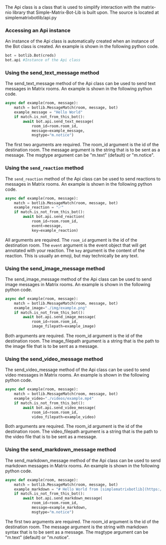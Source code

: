 The Api class is a class that is used to simplify interaction with the matrix-nio library that Simple-Matrix-Bot-Lib is built upon. The source is located at simplematrixbotlib/api.py

### Accessing an Api instance
An instance of the Api class is automatically created when an instance of the Bot class is created. An example is shown in the following python code.
```python
bot = botlib.Bot(creds)
bot.api #Instance of the Api class
```

### Using the send_text_message method
The send_text_message method of the Api class can be used to send text messages in Matrix rooms. An example is shown in the following python code.
```python
async def example(room, message):
    match = botlib.MessageMatch(room, message, bot)
    example_message = "Hello World"
    if match.is_not_from_this_bot():
        await bot.api.send_text_message(
            room_id=room.room_id, 
            message=example_message,
            msgtype="m.notice")
```
The first two arguments are required. The room_id argument is the id of the destination room. The message argument is the string that is to be sent as a message. The msgtype argument can be "m.text" (default) or "m.notice".

### Using the `send_reaction` method

The `send_reaction` method of the Api class can be used to send reactions to messages in Matrix rooms.
An example is shown in the following python code.

```python
async def example(room, message):
    match = botlib.MessageMatch(room, message, bot)
    example_reaction = "✅"
    if match.is_not_from_this_bot():
        await bot.api.send_reaction(
            room_id=room.room_id,
            event=message,
            key=example_reaction)
```

All arguments are required.
The `room_id` argument is the id of the destination room.
The `event` argument is the event object that will get annotated with your reaction.
The `key` argument is the content of the reaction. This is usually an emoji, but may technically be any text.

### Using the send_image_message method
The send_image_message method of the Api class can be used to send image messages in Matrix rooms. An example is shown in the following python code.
```python
async def example(room, message):
    match = botlib.MessageMatch(room, message, bot)
    example_image="./img/example.png"
    if match.is_not_from_this_bot():
        await bot.api.send_image_message(
            room_id=room.room_id, 
            image_filepath=example_image)
```
Both arguments are required. The room_id argument is the id of the destination room. The image_filepath argument is a string that is the path to the image file that is to be sent as a message.

### Using the send_video_message method
The send_video_message method of the Api class can be used to send video messages in Matrix rooms. An example is shown in the following python code.
```python
async def example(room, message):
    match = botlib.MessageMatch(room, message, bot)
    example_video="./videos/example.mp4"
    if match.is_not_from_this_bot():
        await bot.api.send_video_message(
            room_id=room.room_id, 
            video_filepath=example_video)
```
Both arguments are required. The room_id argument is the id of the destination room. The video_filepath argument is a string that is the path to the video file that is to be sent as a message.


### Using the send_markdown_message method
The send_markdown_message method of the Api class can be used to send markdown messages in Matrix rooms. An example is shown in the following python code.
```python
async def example(room, message):
    match = botlib.MessageMatch(room, message, bot)
    example_markdown = "# Hello World from [simplematrixbotlib](https://github.com/KrazyKirby99999/simple-matrix-bot-lib)!"
    if match.is_not_from_this_bot():
        await bot.api.send_markdown_message(
            room_id=room.room_id, 
            message=example_markdown,
            msgtype="m.notice")
```
The first two arguments are required. The room_id argument is the id of the destination room. The message argument is the string with markdown syntax that is to be sent as a message. The msgtype argument can be "m.text" (default) or "m.notice".
